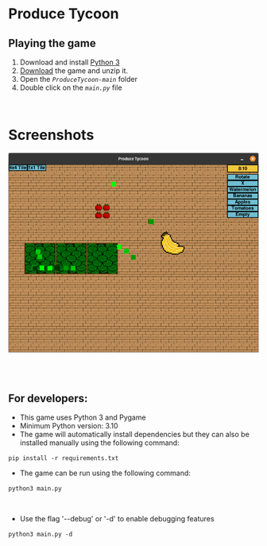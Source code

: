 # Produce Tycoon

## Playing the game
1. Download and install <a href="https://www.python.org/downloads/" target="_blank">Python 3</a>
2. <a href="https://github.com/Mr0o/ProduceTycoon/archive/refs/heads/main.zip" target="_blank">Download</a> the game and unzip it.
3. Open the *`ProduceTycoon-main`* folder
4. Double click on the *`main.py`* file


<br/>

# Screenshots
![Screenshot 1](https://github.com/Mr0o/ProduceTycoon/blob/dev/Resources/Screenshots/Screenshot1.png)

<br/>
<br/>

## For developers:
- This game uses Python 3 and Pygame
- Minimum Python version: 3.10
- The game will automatically install dependencies but they can also be installed manually using the following command:
```
pip install -r requirements.txt
```
- The game can be run using the following command:
```
python3 main.py
```

<br/>

- Use the flag '--debug' or '-d' to enable debugging features
```
python3 main.py -d
```